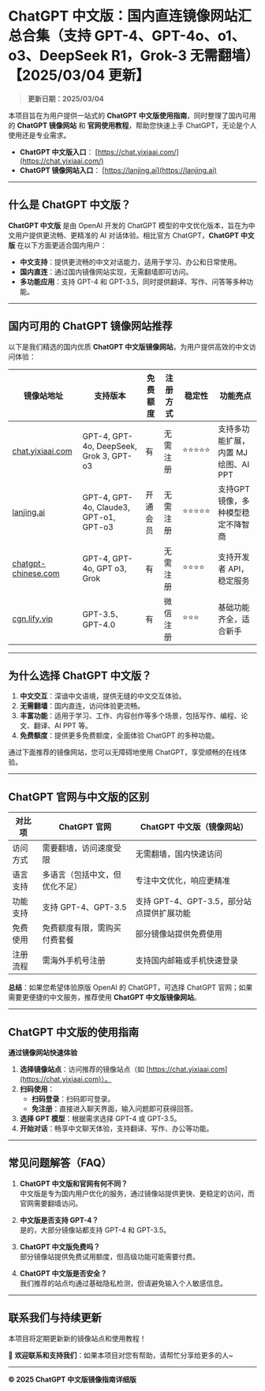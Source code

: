 # ChatGPT 中文版：国内直连镜像网站汇总合集（支持 GPT-4、GPT-4o、o1、o3、DeepSeek R1，Grok-3 无需翻墙）【2025/03/04 更新】
> **更新日期：2025/03/04**

本项目旨在为用户提供一站式的 **ChatGPT 中文版使用指南**，同时整理了国内可用的 **ChatGPT 镜像网站** 和 **官网使用教程**，帮助您快速上手 ChatGPT，无论是个人使用还是专业需求。

- **ChatGPT 中文版入口**： [https://chat.yixiaai.com/](https://chat.yixiaai.com/)
- **ChatGPT 镜像网站入口**： [https://lanjing.ai](https://lanjing.ai)



---

## 什么是 ChatGPT 中文版？

**ChatGPT 中文版** 是由 OpenAI 开发的 ChatGPT 模型的中文优化版本，旨在为中文用户提供更流畅、更精准的 AI 对话体验。相比官方 ChatGPT，**ChatGPT 中文版** 在以下方面更适合国内用户：

- **中文支持**：提供更流畅的中文对话能力，适用于学习、办公和日常使用。
- **国内直连**：通过国内镜像网站实现，无需翻墙即可访问。
- **多功能应用**：支持 GPT-4 和 GPT-3.5，同时提供翻译、写作、问答等多种功能。

---

## 国内可用的 ChatGPT 镜像网站推荐

以下是我们精选的国内优质 **ChatGPT 中文版镜像网站**，为用户提供高效的中文访问体验：

| 镜像站地址                          | 支持版本                     | 免费额度    | 注册方式    | 稳定性    | 功能亮点                          |
|-------------------------------------|------------------------------|-------------|-------------|-----------|-----------------------------------|
| [chat.yixiaai.com](https://chat.yixiaai.com) | GPT-4, GPT-4o, DeepSeek, Grok 3, GPT-o3 | 有          | 无需注册    | ⭐⭐⭐⭐⭐ | 支持多功能扩展，内置 MJ 绘图、AI PPT |
| [lanjing.ai](https://lanjing.ai/)   | GPT-4, GPT-4o, Claude3, GPT-o1, GPT-o3 | 开通会员    | 无需注册    | ⭐⭐⭐⭐⭐ | 支持GPT镜像，多种模型稳定不降智商 |
| [chatgpt-chinese.com](https://chatgpt-chinese.com/) | GPT-4, GPT-4o, GPT o3, Grok | 有          | 无需注册    | ⭐⭐⭐⭐  | 支持开发者 API，稳定服务          |
| [cgn.lify.vip](https://cgn.lify.vip/) | GPT-3.5、GPT-4.0            | 有          | 微信注册    | ⭐⭐⭐   | 基础功能齐全，适合新手            |

---

## 为什么选择 ChatGPT 中文版？

1. **中文交互**：深谙中文语境，提供无缝的中文交互体验。
2. **无需翻墙**：国内直连，访问体验更流畅。
3. **丰富功能**：适用于学习、工作、内容创作等多个场景，包括写作、编程、论文、翻译、AI PPT 等。
4. **免费额度**：提供更多免费额度，全面体验 ChatGPT 的多种功能。

通过下面推荐的镜像网站，您可以无障碍地使用 ChatGPT，享受顺畅的在线体验。

---

## ChatGPT 官网与中文版的区别

| 对比项      | ChatGPT 官网                     | ChatGPT 中文版（镜像网站）           |
|-------------|----------------------------------|--------------------------------------|
| 访问方式    | 需要翻墙，访问速度受限           | 无需翻墙，国内快速访问               |
| 语言支持    | 多语言（包括中文，但优化不足）   | 专注中文优化，响应更精准             |
| 功能支持    | 支持 GPT-4、GPT-3.5             | 支持 GPT-4、GPT-3.5，部分站点提供扩展功能 |
| 免费使用    | 免费额度有限，需购买付费套餐     | 部分镜像站提供免费使用               |
| 注册流程    | 需海外手机号注册                 | 支持国内邮箱或手机快速登录           |

**总结**：如果您希望体验原版 OpenAI 的 ChatGPT，可选择 ChatGPT 官网；如果需要更便捷的中文服务，推荐使用 **ChatGPT 中文版镜像网站**。

---

## ChatGPT 中文版的使用指南

**通过镜像网站快速体验**

1. **选择镜像站点**：访问推荐的镜像站点（如 [https://chat.yixiaai.com](https://chat.yixiaai.com)）。
2. **扫码使用**：
   - **扫码登录**：扫码即可登录。
   - **免注册**：直接进入聊天界面，输入问题即可获得回答。
3. **选择 GPT 模型**：根据需求选择 GPT-4 或 GPT-3.5。
4. **开始对话**：畅享中文聊天体验，支持翻译、写作、办公等功能。

---

## 常见问题解答（FAQ）

1. **ChatGPT 中文版和官网有何不同？**  
   中文版是专为国内用户优化的服务，通过镜像站提供更快、更稳定的访问，而官网需要翻墙访问。

2. **中文版是否支持 GPT-4？**  
   是的，大部分镜像站都支持 GPT-4 和 GPT-3.5。

3. **ChatGPT 中文版免费吗？**  
   部分镜像站提供免费试用额度，但高级功能可能需要付费。

4. **ChatGPT 中文版是否安全？**  
   我们推荐的站点均通过基础隐私检测，但请避免输入个人敏感信息。

---

## 联系我们与持续更新

本项目将定期更新新的镜像站点和使用教程！

🌟 **欢迎联系和支持我们**：如果本项目对您有帮助，请帮忙分享给更多的人~

---

**© 2025 ChatGPT 中文版镜像指南详细版**
